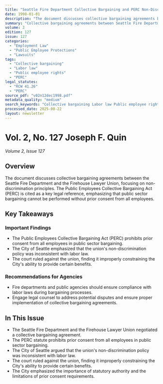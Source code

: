 ```yaml
---
title: "Seattle Fire Department Collective Bargaining and PERC Non-Discrimination Requirements"
date: 1998-01-01
description: "The document discusses collective bargaining agreements between the Seattle Fire Department and the Firehouse Lawyer Union, focusing on non-discrimination principles. The Public Employees Collective Bargaining Act (PERC) is cited as a key legal reference, emphasizing that public sector bargaining cannot be performed without prior consent from all employees."
summary: "Collective bargaining agreements between Seattle Fire Department and union, PERC requirements, and non-discrimination principles."
volume: 2
edition: 127
issue: 127
categories:
  - "Employment Law"
  - "Public Employee Protections"
  - "Lawsuits"
tags:
  - "Collective bargaining"
  - "Labor law"
  - "Public employee rights"
  - "PERC"
legal_statutes:
  - "RCW 41.26"
  - "PERC"
source_pdf: "v02n12dec1998.pdf"
metadata_quality: "medium"
search_keywords: "Collective bargaining Labor law Public employee rights PERC Public sector bargaining Public Act 41.56 Firehouse Lawyer Union Seattle Fire Department Joseph F. Quin legal disputes FMLA DOL regulations..."
processed_date: 2025-08-22
layout: newsletter
---
```


# Vol. 2, No. 127 Joseph F. Quin

*Volume 2, Issue 127*

## Overview

The document discusses collective bargaining agreements between the Seattle Fire Department and the Firehouse Lawyer Union, focusing on non-discrimination principles. The Public Employees Collective Bargaining Act (PERC) is cited as a key legal reference, emphasizing that public sector bargaining cannot be performed without prior consent from all employees.

## Key Takeaways

### Important Findings

- The Public Employees Collective Bargaining Act (PERC) prohibits prior consent from all employees in public sector bargaining.
- The City of Seattle emphasized that the union's non-discrimination policy was inconsistent with labor law.
- The court ruled against the union, finding it improperly constraining the City's ability to provide certain benefits.

### Recommendations for Agencies

- Fire departments and public agencies should ensure compliance with labor laws during bargaining processes.
- Engage legal counsel to address potential disputes and ensure proper implementation of collective bargaining agreements.

## In This Issue

- The Seattle Fire Department and the Firehouse Lawyer Union negotiated a collective bargaining agreement.
- The PERC statute prohibits prior consent from all employees in public sector bargaining.
- The City of Seattle argued that the union's non-discrimination policy was inconsistent with labor law.
- The court ruled against the union, finding it improperly constraining the City's ability to provide certain benefits.
- The City emphasized the importance of statutory authority and the limitations of prior consent requirements.


